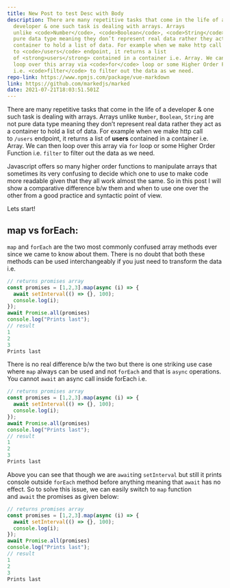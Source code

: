 ```yaml
---
title: New Post to test Desc with Body
description: There are many repetitive tasks that come in the life of a
  developer & one such task is dealing with arrays. Arrays
  unlike <code>Number</code>, <code>Boolean</code>, <code>String</code> are not
  pure data type meaning they don’t represent real data rather they act as a
  container to hold a list of data. For example when we make http call
  to <code>/users</code> endpoint, it returns a list
  of <strong>users</strong> contained in a container i.e. Array. We can then
  loop over this array via <code>for</code> loop or some Higher Order Function
  i.e. <code>filter</code> to filter out the data as we need.
repo-link: https://www.npmjs.com/package/vue-markdown
link: https://github.com/markedjs/marked
date: 2021-07-21T18:03:51.501Z
---
```

There are many repetitive tasks that come in the life of a developer & one such task is dealing with arrays. Arrays unlike `Number`, `Boolean`, `String` are not pure data type meaning they don’t represent real data rather they act as a container to hold a list of data. For example when we make http call to `/users` endpoint, it returns a list of **users** contained in a container i.e. Array. We can then loop over this array via `for` loop or some Higher Order Function i.e. `filter` to filter out the data as we need.

Javascript offers so many higher order functions to manipulate arrays that sometimes its very confusing to decide which one to use to make code more readable given that they all work almost the same. So in this post I will show a comparative difference b/w them and when to use one over the other from a good practice and syntactic point of view.

Lets start!

## [](http://localhost:8080/blog/with-code/#map-vs-foreach)map vs forEach:

`map` and `forEach` are the two most commonly confused array methods ever since we came to know about them. There is no doubt that both these methods can be used interchangeably if you just need to transform the data i.e.

```javascript
// returns promises array
const promises = [1,2,3].map(async (i) => {
  await setInterval(() => {}, 100);
  console.log(i);
});
await Promise.all(promises)
console.log("Prints last");
// result
1
2
3
Prints last
```

There is no real difference b/w the two but there is one striking use case where `map` always can be used and not `forEach` and that is `async` operations. You cannot `await` an async call inside forEach i.e.

```javascript
// returns promises array
const promises = [1,2,3].map(async (i) => {
  await setInterval(() => {}, 100);
  console.log(i);
});
await Promise.all(promises)
console.log("Prints last");
// result
1
2
3
Prints last
```

Above you can see that though we are `await`ing `setInterval` but still it prints console outside `forEach` method before anything meaning that `await` has no effect. So to solve this issue, we can easily switch to `map` function and `await` the promises as given below:

```javascript
// returns promises array
const promises = [1,2,3].map(async (i) => {
  await setInterval(() => {}, 100);
  console.log(i);
});
await Promise.all(promises)
console.log("Prints last");
// result
1
2
3
Prints last
```